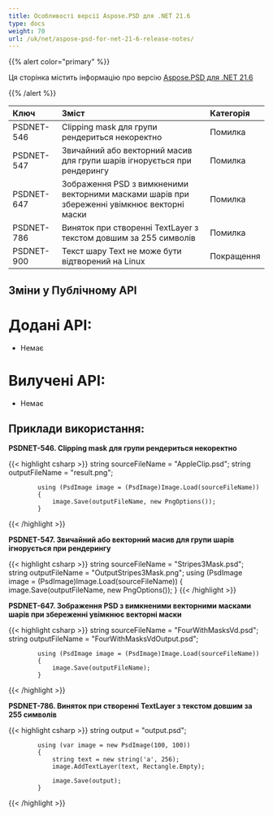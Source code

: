 ```yaml
---
title: Особливості версії Aspose.PSD для .NET 21.6
type: docs
weight: 70
url: /uk/net/aspose-psd-for-net-21-6-release-notes/
---
```


{{% alert color="primary" %}} 

Ця сторінка містить інформацію про версію [Aspose.PSD для .NET 21.6](https://www.nuget.org/packages/Aspose.PSD/)

{{% /alert %}} 

|**Ключ**|**Зміст**|**Категорія**|
| :- | :- | :- |
|PSDNET-546|Сlipping mask для групи рендериться некоректно|Помилка|
|PSDNET-547|Звичайний або векторний масив для групи шарів ігнорується при рендерингу|Помилка|
|PSDNET-647|Зображення PSD з вимкненими векторними масками шарів при збереженні увімкнює векторні маски|Помилка|
|PSDNET-786|Виняток при створенні TextLayer з текстом довшим за 255 символів|Помилка|
|PSDNET-900|Текст шару Text не може бути відтворений на Linux|Покращення|

## **Зміни у Публічному API**
# **Додані API:**
- Немає

# **Вилучені API:**
- Немає

## **Приклади використання:**

**PSDNET-546. Сlipping mask для групи рендериться некоректно**

{{< highlight csharp >}}
            string sourceFileName = "AppleClip.psd";
            string outputFileName = "result.png";

            using (PsdImage image = (PsdImage)Image.Load(sourceFileName))
            {
                image.Save(outputFileName, new PngOptions());
            }
{{< /highlight >}}

**PSDNET-547. Звичайний або векторний масив для групи шарів ігнорується при рендерингу**

{{< highlight csharp >}}
        string sourceFileName = "Stripes3Mask.psd";
        string outputFileName = "OutputStripes3Mask.png";
        using (PsdImage image = (PsdImage)Image.Load(sourceFileName))
        {
            image.Save(outputFileName, new PngOptions());
        }
{{< /highlight >}}

**PSDNET-647. Зображення PSD з вимкненими векторними масками шарів при збереженні увімкнює векторні маски**

{{< highlight csharp >}}
            string sourceFileName = "FourWithMasksVd.psd";
            string outputFileName = "FourWithMasksVdOutput.psd";

            using (PsdImage image = (PsdImage)Image.Load(sourceFileName))
            {
                image.Save(outputFileName);
            }
{{< /highlight >}}

**PSDNET-786. Виняток при створенні TextLayer з текстом довшим за 255 символів**

{{< highlight csharp >}}
            string output = "output.psd";

            using (var image = new PsdImage(100, 100))
            {
                string text = new string('a', 256);
                image.AddTextLayer(text, Rectangle.Empty);

                image.Save(output);
            }
{{< /highlight >}}
